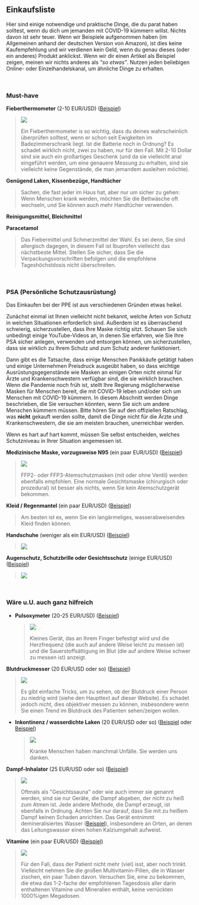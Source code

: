 ## Einkaufsliste

Hier sind einige notwendige und praktische Dinge, die du parat haben solltest, wenn du dich um jemanden mit COVID-19 kümmern willst. Nichts davon ist sehr teuer. Wenn wir Beispiele aufgenommen haben (im Allgemeinen anhand der deutschen Version von Amazon), ist dies keine Kaufempfehlung und wir verdienen kein Geld, wenn du genau dieses (oder ein anderes) Produkt anklickst. Wenn wir dir einen Artikel als Beispiel zeigen, meinen wir nichts anderes als *"so etwas"*. Nutzen jeden beliebigen Online- oder Einzelhandelskanal, um ähnliche Dinge zu erhalten. 

&nbsp;

### Must-have

**Fieberthermometer** (2-10 EUR/USD) ([Beispiel](https://www.amazon.de/gp/product/B001NYHXYS))

   > ![](/images/thermometer.png)
   >
   > Ein Fieberthermometer is so wichtig, dass du deines wahrscheinlich überprüfen solltest, wenn er schon seit Ewigkeiten im Badezimmerschrank liegt. Ist die Batterie noch in Ordnung? Es schadet wirklich nicht, zwei zu haben, nur für den Fall. Mit 2-10 Dollar sind sie auch ein großartiges Geschenk (und da sie vielleicht anal eingeführt werden, um eine genauere Messung zu erhalten, sind sie vielleicht keine Gegenstände, die man jemandem ausleihen möchte).

**Genügend Laken, Kissenbezüge, Handtücher**
   
   > Sachen, die fast jeder im Haus hat, aber nur um sicher zu gehen: Wenn Menschen krank werden, möchten Sie die Bettwäsche oft wechseln, und Sie können auch mehr Handtücher verwenden.
   
**Reinigungsmittel, Bleichmittel**

**Paracetamol**

  > Das Fiebermittel und Schmerzmittel der Wahl. Es sei denn, Sie sind allergisch dagegen, in diesem Fall ist Ibuprofen vielleicht das nächstbeste Mittel. Stellen Sie sicher, dass Sie die Verpackungsvorschriften befolgen und die empfohlene Tageshöchstdosis nicht überschreiten.

&nbsp;

### PSA (Persönliche Schutzausrüstung)

Das Einkaufen bei der PPE ist aus verschiedenen Gründen etwas heikel.

Zunächst einmal ist Ihnen vielleicht nicht bekannt, welche Arten von Schutz in welchen Situationen erforderlich sind. Außerdem ist es überraschend schwierig, sicherzustellen, dass Ihre Maske richtig sitzt. Schauen Sie sich unbedingt einige YouTube-Videos an, in denen Sie erfahren, wie Sie Ihre PSA sicher anlegen, verwenden und entsorgen können, um sicherzustellen, dass sie wirklich zu Ihrem Schutz und zum Schutz anderer funktioniert.

Dann gibt es die Tatsache, dass einige Menschen Panikkäufe getätigt haben und einige Unternehmen Preisdruck ausgeübt haben, so dass wichtige Ausrüstungsgegenstände wie Masken an einigen Orten nicht einmal für Ärzte und Krankenschwestern verfügbar sind, die sie wirklich brauchen. Wenn die Pandemie noch früh ist, stellt Ihre Regierung möglicherweise Masken für Menschen bereit, die mit COVID-19 leben und/oder sich um Menschen mit COVID-19 kümmern. In diesem Abschnitt werden Dinge beschrieben, die Sie versuchen könnten, wenn Sie sich um andere Menschen kümmern müssen. Bitte hören Sie auf den offiziellen Ratschlag, was **nicht** gekauft werden sollte, damit die Dinge nicht für die Ärzte und Krankenschwestern, die sie am meisten brauchen, unerreichbar werden. 

Wenn es hart auf hart kommt, müssen Sie selbst entscheiden, welches Schutzniveau in Ihrer Situation angemessen ist.

**Medizinische Maske, vorzugsweise N95** (ein paar EUR/USD) ([Beispiel](https://www.amazon.de/dp/B085H6Y6HN))
   > ![](/images/mask.png)
   >
   > FFP2- oder FFP3-Atemschutzmasken (mit oder ohne Ventil) werden ebenfalls empfohlen. Eine normale Gesichtsmaske (chirurgisch oder prozedural) ist besser als nichts, wenn Sie kein Atemschutzgerät bekommen.

**Kleid / Regenmantel** (ein paar EUR/USD) ([Beispiel](https://www.amazon.de/dp/B07DFDFFRX))

   > Am besten ist es, wenn Sie ein langärmeliges, wasserabweisendes Kleid finden können. 

**Handschuhe** (weniger als ein EUR/USD) ([Beispiel](https://www.amazon.de/dp/B01LWJ80C7))
   > ![](/images/gloves.png)

**Augenschutz, Schutzbrille oder Gesichtsschutz** (einige EUR/USD) ([Beispiel](https://www.amazon.de/dp/B002THV25Y))
   > ![](/images/glasses.png)
   >

&nbsp;

### Wäre u.U. auch ganz hilfreich

* **Pulsoxymeter** (20-25 EUR/USD) ([Beispiel](https://www.amazon.de/gp/product/B07P3ZS6L3))
   > ![](/images/pulse-oxi.png)
   >
   > Kleines Gerät, das an Ihrem Finger befestigt wird und die Herzfrequenz (die auch auf andere Weise leicht zu messen ist) und die Sauerstoffsättigung im Blut (die auf andere Weise schwer zu messen ist) anzeigt.

**Blutdruckmesser** (20 EUR/USD oder so) ([Beispiel](https://www.amazon.de/gp/product/B07KY867ZH))
   > ![](/Bilder/Blutdruck.png)
   >
   > Es gibt einfache Tricks, um zu sehen, ob der Blutdruck einer Person zu niedrig wird (siehe den Haupttext auf dieser Website). Es schadet jedoch nicht, dies objektiver messen zu können, insbesondere wenn Sie einen Trend im Blutdruck des Patienten sehen/zeigen wollen.

* **Inkontinenz / wasserdichte Laken** (20 EUR/USD oder so) ([Beispiel](https://www.amazon.de/Comfortcare-Inkontinenz-Bettw%C3%A4sche-waschbar-Blau/dp/B07W7CCQVG) oder [Beispiel](https://www.amazon.de/Co-operative-Independent-Living-Bettdeckenbezug-wasserabweisend/dp/B00BJMA8X2))
   > ![](/images/sheet.png)
   >
   > Kranke Menschen haben manchmal Unfälle. Sie werden uns danken.

**Dampf-Inhalator** (25 EUR/USD oder so) ([Beispiel](https://www.amazon.de/gp/product/B07SNQH6CZ))
   > ![](/images/steam.png)
   >
   > Oftmals als "Gesichtssauna" oder wie auch immer sie genannt werden, sind sie nur Geräte, die Dampf abgeben, der nicht zu heiß zum Atmen ist. Jede andere Methode, die Dampf erzeugt, ist ebenfalls in Ordnung. Achten Sie nur darauf, dass Sie mit zu heißem Dampf keinen Schaden anrichten. Das Gerät entnimmt demineralisiertes Wasser ([Beispiel](https://www.amazon.de/gp/product/B07J5Y95MQ)), insbesondere an Orten, an denen das Leitungswasser einen hohen Kalziumgehalt aufweist. 

**Vitamine** (ein paar EUR/USD) ([Beispiel](https://www.amazon.de/dp/B07S63PCZK))
   > ![](/Bilder/Mehrfach-Vitamin.png)
   >
   > Für den Fall, dass der Patient nicht mehr (viel) isst, aber noch trinkt. Vielleicht nehmen Sie die großen Multivitamin-Pillen, die in Wasser zischen, ein paar Tuben davon. Versuchen Sie, eine zu bekommen, die etwa das 1-2-fache der empfohlenen Tagesdosis aller darin enthaltenen Vitamine und Mineralien enthält, keine verrückten 1000%igen Megadosen.
